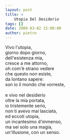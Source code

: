 ```yaml
---
layout: post
title: >
    Utopia Del Desiderio
tags: []
date: 2009-03-02 15:09:00
author: pietro
---
```

Vivo l'utopia,<br/>giorno dopo giorno,<br/>dell'esistenza mia,<br/>cresce a me attorno,<br/>oh com'è strano vedere<br/>che questo non esiste,<br/>da lontano sapere:<br/>son io il mondo che vorreste,<br/><br/>e vivo nel desiderio<br/>oltre la mia portata,<br/>io tristemente serio,<br/>non ti avevo mai lasciata,<br/>ed eccoti utopia,<br/>un incantesimo d'immenso,<br/>ma sei solo una magia,<br/>un'illusione, con un senso.
